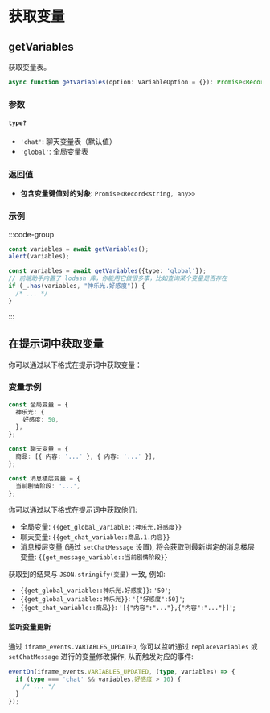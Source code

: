 # 获取变量

<CustomTOC />

## getVariables

获取变量表。

```typescript
async function getVariables(option: VariableOption = {}): Promise<Record<string, any>>
```
### 参数

#### `type?`
- `'chat'`: 聊天变量表（默认值）
- `'global'`: 全局变量表

### 返回值
- **包含变量键值对的对象**: `Promise<Record<string, any>>`

### 示例
:::code-group
```typescript [获取所有聊天变量并弹窗输出结果]
const variables = await getVariables();
alert(variables);
```
```typescript [获取所有全局变量]
const variables = await getVariables({type: 'global'});
// 前端助手内置了 lodash 库，你能用它做很多事，比如查询某个变量是否存在
if (_.has(variables, "神乐光.好感度")) {
  /* ... */
}
```
:::

## 在提示词中获取变量
你可以通过以下格式在提示词中获取变量：

### 变量示例

```typescript
const 全局变量 = {
  神乐光: {
    好感度: 50,
  },
};

const 聊天变量 = {
  商品: [{ 内容: '...' }, { 内容: '...' }],
};

const 消息楼层变量 = {
  当前剧情阶段: '...',
};
```

你可以通过以下格式在提示词中获取他们:

- 全局变量: <code v-pre>{{get_global_variable::神乐光.好感度}}</code>
- 聊天变量: <code v-pre>{{get_chat_variable::商品.1.内容}}</code>
- 消息楼层变量 (通过 `setChatMessage` 设置), 将会获取到最新绑定的消息楼层变量: <code v-pre>{{get_message_variable::当前剧情阶段}}</code>

获取到的结果与 `JSON.stringify(变量)` 一致, 例如:

- <code v-pre>{{get_global_variable::神乐光.好感度}}</code>: <code v-pre>'50'</code>;
- <code v-pre>{{get_global_variable::神乐光}}</code>: <code v-pre>'{"好感度":50}'</code>;
- <code v-pre>{{get_chat_variable::商品}}</code>: <code v-pre>'[{"内容":"..."},{"内容":"..."}]'</code>;

#### 监听变量更新

通过 `iframe_events.VARIABLES_UPDATED`, 你可以监听通过 `replaceVariables` 或 `setChatMessage` 进行的变量修改操作, 从而触发对应的事件:

```typescript
eventOn(iframe_events.VARIABLES_UPDATED, (type, variables) => {
  if (type === 'chat' && variables.好感度 > 10) {
    /* ... */
  }
});
```
